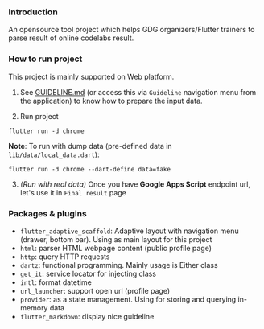 ### Introduction
An opensource tool project which helps GDG organizers/Flutter trainers to parse result of online codelabs result.

### How to run project
This project is mainly supported on Web platform. 

1. See [GUIDELINE.md](assets/GUIDELINE.md) (or access this via `Guideline` navigation menu from the application) to know how to prepare the input data.

2. Run project

```shell
flutter run -d chrome
```

**Note**: To run with dump data (pre-defined data in `lib/data/local_data.dart`):
```shell
flutter run -d chrome --dart-define data=fake
```

3. _(Run with real data)_ Once you have **Google Apps Script** endpoint url, let's use it in `Final result` page

### Packages & plugins
- `flutter_adaptive_scaffold`: Adaptive layout with navigation menu (drawer, bottom bar). Using as main layout for this project
- `html`: parser HTML webpage content (public profile page)
- `http`: query HTTP requests
- `dartz`: functional programming. Mainly usage is Either class
- `get_it`: service locator for injecting class
- `intl`: format datetime
- `url_launcher`: support open url (profile page)
- `provider`: as a state management. Using for storing and querying in-memory data
- `flutter_markdown`: display nice guideline